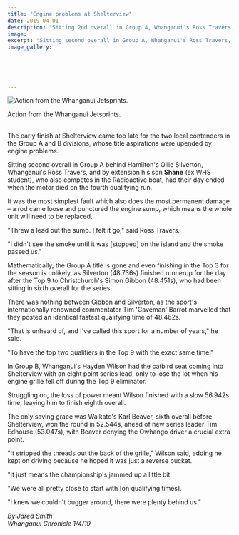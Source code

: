 ```yaml
---
title: "Engine problems at Shelterview"
date: 2019-04-01
description: "Sitting 2nd overall in Group A, Whanganui's Ross Travers, & by extension his son Shane, who also competes in the Radioactive boat"
image: 
excerpt: "Sitting second overall in Group A, Whanganui's Ross Travers, and by extension his son Shane, who also competes in the Radioactive boat"
image_gallery:
    
    
    
    
    
---
```


<p><img src="https://www.nzherald.co.nz/resizer/5gR1ZRoViAxMLC9WNGU_-ehML_g=/620x414/smart/filters:quality(70)/arc-anglerfish-syd-prod-nzme.s3.amazonaws.com/public/D3H74LJVCJELJLCAHIUXSO7REI.jpg" alt="Action from the Whanganui Jetsprints." /></p>
<p class="element element-paragraph"><span>Action from the Whanganui Jetsprints.</span><br /><br /></p>
<p class="element element-paragraph">The early finish at Shelterview came too late for the two local contenders in the Group A and B divisions, whose title aspirations were upended by engine problems.</p>
<p class="element element-paragraph">Sitting second overall in Group A behind Hamilton's Ollie Silverton, Whanganui's Ross Travers, and by extension his son <strong>Shane</strong> (ex WHS student), who also competes in the Radioactive boat, had their day ended when the motor died on the fourth qualifying run.</p>
<p class="element element-paragraph">It was the most simplest fault which also does the most permanent damage &ndash; a rod came loose and punctured the engine sump, which means the whole unit will need to be replaced.</p>
<p class="element element-paragraph">"Threw a lead out the sump. I felt it go," said Ross Travers.</p>
<p class="element element-paragraph">"I didn't see the smoke until it was [stopped] on the island and the smoke passed us."</p>
<p class="element element-paragraph">Mathematically, the Group A title is gone and even finishing in the Top 3 for the season is unlikely, as Silverton (48.736s) finished runnerup for the day after the Top 9 to Christchurch's Simon Gibbon (48.451s), who had been sitting in sixth overall for the series.</p>
<p class="element element-paragraph">There was nothing between Gibbon and Silverton, as the sport's internationally renowned commentator Tim 'Caveman' Barrot marvelled that they posted an identical fastest qualifying time of 48.462s.</p>
<p class="element element-paragraph">"That is unheard of, and I've called this sport for a number of years," he said.</p>
<p class="element element-paragraph">"To have the top two qualifiers in the Top 9 with the exact same time."</p>
<p class="element element-paragraph">In Group B, Whanganui's Hayden Wilson had the catbird seat coming into Shelterview with an eight point series lead, only to lose the lot when his engine grille fell off during the Top 9 eliminator.</p>
<p class="element element-paragraph">Struggling on, the loss of power meant Wilson finished with a slow 56.942s time, leaving him to finish eighth overall.</p>
<p class="element element-paragraph">The only saving grace was Waikato's Karl Beaver, sixth overall before Shelterview, won the round in 52.544s, ahead of new series leader Tim Edhouse (53.047s), with Beaver denying the Owhango driver a crucial extra point.</p>
<p class="element element-paragraph">"It stripped the threads out the back of the grille," Wilson said, adding he kept on driving because he hoped it was just a reverse bucket.</p>
<p class="element element-paragraph">"It just means the championship's jammed up a little bit.</p>
<p class="element element-paragraph">"We were all pretty close to start with [on qualifying times].</p>
<p class="element element-paragraph">"I knew we couldn't bugger around, there were plenty behind us."</p>
<p class="element element-paragraph"><em>By Jared Smith</em><br /><em>Whanganui Chronicle 1/4/19</em></p>

